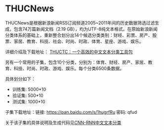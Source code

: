 # THUCNews

THUCNews是根据新浪新闻RSS订阅频道2005~2011年间的历史数据筛选过滤生成，包含74万篇新闻文档（2.19 GB），均为UTF-8纯文本格式。在原始新浪新闻分类体系的基础上，重新整合划分出14个候选分类类别：财经、彩票、房产、股票、家居、教育、科技、社会、时尚、时政、体育、星座、游戏、娱乐。

详细介绍及下载地址：
[THUCTC：一个高效的中文文本分类工具包](http://thuctc.thunlp.org/)

另有一个常用的子集，包含10个分类，分别为：体育、财经、房产、家居、教育、科技、时尚、时政、游戏、娱乐。每个分类6500条数据。

具体划分如下：
* 训练集: 5000*10
* 验证集: 500*10
* 测试集: 1000*10

子集下载地址：链接: https://pan.baidu.com/s/1hugrfRu 密码: qfud

关于该子集的具体说明及生成代码见[CNN-RNN中文文本分类](https://github.com/gaussic/text-classification-cnn-rnn)